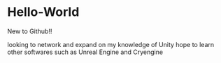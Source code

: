 # Hello-World
New to Github!!

looking to network and expand on my knowledge of Unity
hope to learn other softwares such as Unreal Engine and Cryengine
